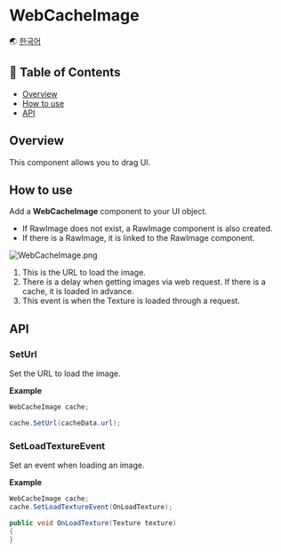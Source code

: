 # WebCacheImage

🌏 [한국어](README.md)

## 🚩 Table of Contents

* [Overview](#Overview)
* [How to use](#How-to-use)
* [API](#api)

## Overview

This component allows you to drag UI.

## How to use
Add a **WebCacheImage** component to your UI object.

* If RawImage does not exist, a RawImage component is also created.
* If there is a RawImage, it is linked to the RawImage component.

![WebCacheImage.png](https://github.com/nhn/gpm.unity/blob/main/docs/UI/WebCacheImage/images/WebCacheImage.png?raw=true)

1. This is the URL to load the image.
2. There is a delay when getting images via web request. If there is a cache, it is loaded in advance.
3. This event is when the Texture is loaded through a request.

## API

### SetUrl

Set the URL to load the image.

**Example**
```cs
WebCacheImage cache;

cache.SetUrl(cacheData.url);
```

### SetLoadTextureEvent

Set an event when loading an image.

**Example**
```cs
WebCacheImage cache;
cache.SetLoadTextureEvent(OnLoadTexture);

public void OnLoadTexture(Texture texture)
{
}
```